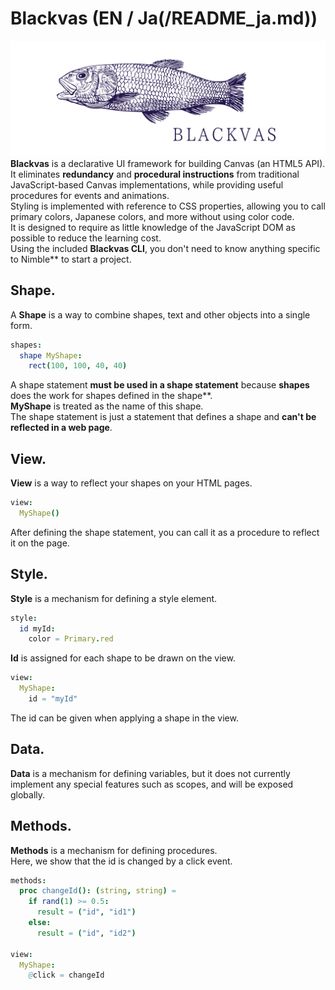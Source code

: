 # Blackvas (EN / Ja(/README_ja.md))
![](blackvas.png)
**Blackvas** is a declarative UI framework for building Canvas (an HTML5 API).  
It eliminates **redundancy** and **procedural instructions** from traditional JavaScript-based Canvas implementations, while providing useful procedures for events and animations.  
Styling is implemented with reference to CSS properties, allowing you to call primary colors, Japanese colors, and more without using color code.  
It is designed to require as little knowledge of the JavaScript DOM as possible to reduce the learning cost.  
Using the included **Blackvas CLI**, you don't need to know anything specific to Nimble** to start a project.  

## Shape.
A **Shape** is a way to combine shapes, text and other objects into a single form.  

```nim
shapes:
  shape MyShape:
    rect(100, 100, 40, 40)
```

A shape statement **must be used in a shape statement** because **shapes** does the work for shapes defined in the shape**.  
**MyShape** is treated as the name of this shape.  
The shape statement is just a statement that defines a shape and **can't be reflected in a web page**.

## View.
**View** is a way to reflect your shapes on your HTML pages.  

```nim
view:
  MyShape()
````

After defining the shape statement, you can call it as a procedure to reflect it on the page.  

## Style.
**Style** is a mechanism for defining a style element.

```nim
style:
  id myId:
    color = Primary.red
```

**Id** is assigned for each shape to be drawn on the view.  

```nim
view:
  MyShape:
    id = "myId"
```

The id can be given when applying a shape in the view.

## Data.
**Data** is a mechanism for defining variables, but it does not currently implement any special features such as scopes, and will be exposed globally.

## Methods.
**Methods** is a mechanism for defining procedures.  
Here, we show that the id is changed by a click event.  

```nim
methods:
  proc changeId(): (string, string) =
    if rand(1) >= 0.5:
      result = ("id", "id1")
    else:
      result = ("id", "id2")

view:
  MyShape:
    @click = changeId
```
